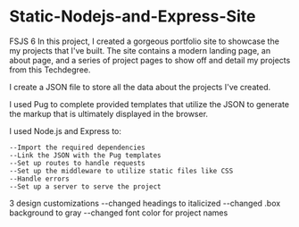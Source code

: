 # Static-Nodejs-and-Express-Site
FSJS 6
In this project, I created a gorgeous portfolio site to showcase the my projects that I've built. The site contains a modern landing page, an about page, and a series of project pages to show off and detail my projects from this Techdegree.

I create a JSON file to store all the data about the projects I've created.

I used Pug to complete provided templates that utilize the JSON to generate the markup that is ultimately displayed in the browser.

I used Node.js and Express to:

    --Import the required dependencies
    --Link the JSON with the Pug templates
    --Set up routes to handle requests
    --Set up the middleware to utilize static files like CSS
    --Handle errors
    --Set up a server to serve the project

3 design customizations
    --changed headings to italicized
    --changed .box background to gray
    --changed font color for project names
